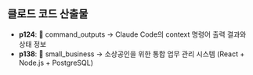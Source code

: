 ## 클로드 코드 산출물
- **p124**: 📁 command_outputs → Claude Code의 context 명령어 출력 결과와 상태 정보
- **p138**: 📁 small_business → 소상공인을 위한 통합 업무 관리 시스템 (React + Node.js + PostgreSQL)
